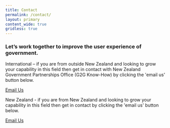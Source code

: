 ```yaml
---
title: Contact
permalink: /contact/
layout: primary
content_wide: true
gridless: true
---
```


<!-- <div class="nz-grid nz-grid-reversed">
  <aside class="nz-section nz-grid-reversed-right nz-width-one-third section-info section-info-gray">
    <ul>
      <li class="section-info-list-item">
        <div class="section-info-header">Physical Address</div>
        <p>Service Innovation Lab, Level 4, 191 Thorndon Quay, Wellington, New Zealand</p>
      </li>
      <li class="section-info-list-item">
        <div class="section-info-header">Transport Info</div>
        <ul>
          <li>Bus stop 5022 or 5494 Buses: 1,19e, 24, 26, 52, 56, 57, 58, 60e, 83</li>
          <li>Parking along Thorndon Quay</li>
        </ul>
      </li>
    </ul>
  </aside> -->
  <div class="nz-section nz-width-two-thirds contact-section">
    <h3>Let’s work together to improve the user experience of government.</h3>
    <p>International – if you are from outside New Zealand and looking to grow your capability in this field then get in contact with New Zealand Government Partnerships Office (G2G Know-How) by clicking the 'email us' button below.
</p>
    <a class="btn btn-secondary" role="button" href="mailto:G2GTeam@nzte.govt.nz?subject=International Enquiries - Service Innovation Lab">Email Us</a> <!--subject=Partnering with The Service Innovation Lab-->
    <p>New Zealand - if you are from New Zealand and looking to grow your capability in this field then get in contact  by clicking the 'email us' button below. </p>
    <a class="btn btn-secondary" role="button" href="mailto:ServiceInnovationLab@dia.govt.nz?subject=New Zealand Enquiries&body=I%20would%20like%20to%20find
%20out%20more%20information%20on:%0A">Email Us</a>
  </div>
</div>
